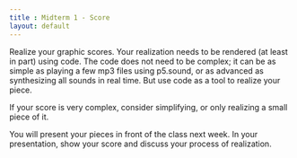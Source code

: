 ```yaml
---
title : Midterm 1 - Score
layout: default
---
```


Realize your graphic scores. Your realization needs to be rendered (at least in part) using code. The code does not need to be complex; it can be as simple as playing a few mp3 files using p5.sound, or as advanced as synthesizing all sounds in real time. But use code as a tool to realize your piece.

If your score is very complex, consider simplifying, or only realizing a small piece of it. 

You will present your pieces in front of the class next week. In your presentation, show your score and discuss your process of realization.

